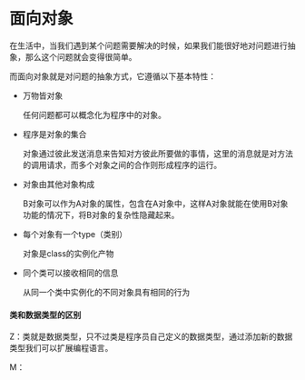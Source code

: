 # 面向对象

在生活中，当我们遇到某个问题需要解决的时候，如果我们能很好地对问题进行抽象，那么这个问题就会变得很简单。

而面向对象就是对问题的抽象方式，它遵循以下基本特性：

- 万物皆对象

  任何问题都可以概念化为程序中的对象。

- 程序是对象的集合

  对象通过彼此发送消息来告知对方彼此所要做的事情，这里的消息就是对方法的调用请求，而多个对象之间的合作则形成程序的运行。

- 对象由其他对象构成

  B对象可以作为A对象的属性，包含在A对象中，这样A对象就能在使用B对象功能的情况下，将B对象的复杂性隐藏起来。

- 每个对象有一个type（类别）

  对象是class的实例化产物

- 同个类可以接收相同的信息

  从同一个类中实例化的不同对象具有相同的行为

#### 类和数据类型的区别  

Z：类就是数据类型，只不过类是程序员自己定义的数据类型，通过添加新的数据类型我们可以扩展编程语言。

M：

   





